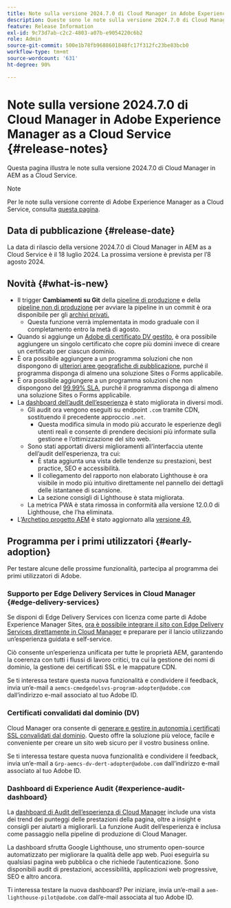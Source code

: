 ```yaml
---
title: Note sulla versione 2024.7.0 di Cloud Manager in Adobe Experience Manager as a Cloud Service
description: Queste sono le note sulla versione 2024.7.0 di Cloud Manager in AEM as a Cloud Service.
feature: Release Information
exl-id: 9c73d7ab-c2c2-4803-a07b-e9054220c6b2
role: Admin
source-git-commit: 500e1b78fb9688601848fc17f312fc23be83bcb0
workflow-type: tm+mt
source-wordcount: '631'
ht-degree: 90%

---
```



# Note sulla versione 2024.7.0 di Cloud Manager in Adobe Experience Manager as a Cloud Service {#release-notes}

Questa pagina illustra le note sulla versione 2024.7.0 di Cloud Manager in AEM as a Cloud Service.

>[!NOTE]
>
>Per le note sulla versione corrente di Adobe Experience Manager as a Cloud Service, consulta [questa pagina](/help/release-notes/release-notes-cloud/release-notes-current.md).

## Data di pubblicazione {#release-date}

La data di rilascio della versione 2024.7.0 di Cloud Manager in AEM as a Cloud Service è il 18 luglio 2024. La prossima versione è prevista per l’8 agosto 2024.

## Novità {#what-is-new}

* Il trigger **Cambiamenti su Git** della [pipeline di produzione](/help/implementing/cloud-manager/configuring-pipelines/configuring-production-pipelines.md#adding-production-pipeline) e della [pipeline non di produzione](/help/implementing/cloud-manager/configuring-pipelines/configuring-non-production-pipelines.md#adding-non-production-pipeline) per avviare la pipeline in un commit è ora disponibile per gli [archivi privati.](/help/implementing/cloud-manager/managing-code/private-repositories.md)
   * Questa funzione verrà implementata in modo graduale con il completamento entro la metà di agosto.
* Quando si aggiunge un [Adobe di certificato DV gestito](/help/implementing/cloud-manager/managing-ssl-certifications/add-ssl-certificate.md), è ora possibile aggiungere un singolo certificato che copre più domini invece di creare un certificato per ciascun dominio.
* È ora possibile aggiungere a un programma soluzioni che non dispongono di [ulteriori aree geografiche di pubblicazione](/help/operations/additional-publish-regions.md), purché il programma disponga di almeno una soluzione Sites o Forms applicabile.
* È ora possibile aggiungere a un programma soluzioni che non dispongono del [99,99% SLA](/help/implementing/cloud-manager/getting-access-to-aem-in-cloud/creating-production-programs.md#sla), purché il programma disponga di almeno una soluzione Sites o Forms applicabile.
* La [dashboard dell’audit dell’esperienza](/help/implementing/cloud-manager/experience-audit-dashboard.md) è stato migliorata in diversi modi.
   * Gli audit ora vengono eseguiti su endpoint `.com` tramite CDN, sostituendo il precedente approccio `.net`.
      * Questa modifica simula in modo più accurato le esperienze degli utenti reali e consente di prendere decisioni più informate sulla gestione e l’ottimizzazione del sito web.
   * Sono stati apportati diversi miglioramenti all’interfaccia utente dell’audit dell’esperienza, tra cui:
      * È stata aggiunta una vista delle tendenze su prestazioni, best practice, SEO e accessibilità.
      * Il collegamento del rapporto non elaborato Lighthouse è ora visibile in modo più intuitivo direttamente nel pannello dei dettagli delle istantanee di scansione.
      * La sezione consigli di Lighthouse è stata migliorata.
   * La metrica PWA è stata rimossa in conformità alla versione 12.0.0 di Lighthouse, che l’ha eliminata.
* L’[Archetipo progetto AEM](https://experienceleague.adobe.com/docs/experience-manager-core-components/using/developing/archetype/overview.html?lang=it) è stato aggiornato alla [versione 49.](https://github.com/adobe/aem-project-archetype/tree/aem-project-archetype-49)

## Programma per i primi utilizzatori {#early-adoption}

Per testare alcune delle prossime funzionalità, partecipa al programma dei primi utilizzatori di Adobe.

### Supporto per Edge Delivery Services in Cloud Manager {#edge-delivery-services}

Se disponi di Edge Delivery Services con licenza come parte di Adobe Experience Manager Sites, [ora è possibile integrare il sito con Edge Delivery Services direttamente in Cloud Manager](/help/implementing/cloud-manager/edge-delivery/introduction-to-edge-delivery-services.md) e preparare per il lancio utilizzando un’esperienza guidata e self-service.

Ciò consente un’esperienza unificata per tutte le proprietà AEM, garantendo la coerenza con tutti i flussi di lavoro critici, tra cui la gestione dei nomi di dominio, la gestione dei certificati SSL e le mappature CDN.

Se ti interessa testare questa nuova funzionalità e condividere il feedback, invia un’e-mail a `aemcs-cmedgedelsvs-program-adopter@adobe.com` dall’indirizzo e-mail associato al tuo Adobe ID.

### Certificati convalidati dal dominio (DV)

Cloud Manager ora consente di [generare e gestire in autonomia i certificati SSL convalidati dal dominio](/help/implementing/cloud-manager/managing-ssl-certifications/add-ssl-certificate.md). Questo offre la soluzione più veloce, facile e conveniente per creare un sito web sicuro per il vostro business online.

Se ti interessa testare questa nuova funzionalità e condividere il feedback, invia un’e-mail a `Grp-aemcs-dv-dert-adopter@adobe.com` dall’indirizzo e-mail associato al tuo Adobe ID.

### Dashboard di Experience Audit {#experience-audit-dashboard}

La [dashboard di Audit dell’esperienza di Cloud Manager](/help/implementing/cloud-manager/experience-audit-dashboard.md) include una vista dei trend dei punteggi delle prestazioni della pagina, oltre a insight e consigli per aiutarti a migliorarli. La funzione Audit dell’esperienza è inclusa come passaggio nella pipeline di produzione di Cloud Manager.

La dashboard sfrutta Google Lighthouse, uno strumento open-source automatizzato per migliorare la qualità delle app web. Puoi eseguirla su qualsiasi pagina web pubblica o che richiede l’autenticazione. Sono disponibili audit di prestazioni, accessibilità, applicazioni web progressive, SEO e altro ancora.

Ti interessa testare la nuova dashboard? Per iniziare, invia un’e-mail a `aem-lighthouse-pilot@adobe.com` dall’e-mail associata al tuo Adobe ID.
